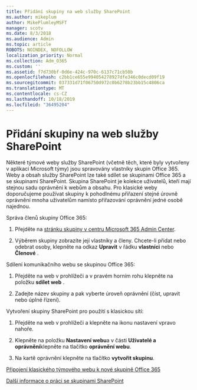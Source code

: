```yaml
---
title: Přidání skupiny na web služby SharePoint
ms.author: mikeplum
author: MikePlumleyMSFT
manager: scotv
ms.date: 8/3/2018
ms.audience: Admin
ms.topic: article
ROBOTS: NOINDEX, NOFOLLOW
localization_priority: Normal
ms.collection: Adm_O365
ms.custom: ''
ms.assetid: f7d730bf-0d6e-424c-970c-6137c71cb50b
ms.openlocfilehash: c2bb1ce655e994054278927dfe346c0decd09f19
ms.sourcegitcommit: 037331d71f06750d972c0b6278b23bb15c4806ca
ms.translationtype: MT
ms.contentlocale: cs-CZ
ms.lasthandoff: 10/18/2019
ms.locfileid: "36495204"
---
```

# <a name="add-a-group-to-a-sharepoint-site"></a>Přidání skupiny na web služby SharePoint

Některé týmové weby služby SharePoint (včetně těch, které byly vytvořeny v aplikaci Microsoft týmy) jsou spravovány vlastníky skupin Office 365. Weby a obsah služby SharePoint lze také sdílet se skupinami Office 365 a se skupinami SharePoint. Skupina SharePoint je kolekce uživatelů, kteří mají stejnou sadu oprávnění k webům a obsahu. Pro klasické weby doporučujeme používat skupiny k pohodlnému přiřazení stejné úrovně oprávnění mnoha uživatelům namísto přiřazování oprávnění jedné osobě najednou.
  
Správa členů skupiny Office 365:
  
1. Přejděte na [stránku skupiny v centru Microsoft 365 Admin Center](https://portal.office.com/adminportal/home#/groups).
    
2. Výběrem skupiny zobrazíte její vlastníky a členy. Chcete-li přidat nebo odebrat osoby, klepněte na odkaz **Upravit** v řádku **vlastníci** nebo **Členové** . 
    
Sdílení komunikačního webu se skupinou Office 365:
  
1. Přejděte na web v prohlížeči a v pravém horním rohu klepněte na položku **sdílet web** . 
    
2. Zadejte název skupiny a pak vyberte úroveň oprávnění (číst, upravit nebo úplné řízení).
    
Vytvoření skupiny SharePoint pro použití s klasickou sítí:
  
1. Přejděte na web v prohlížeči a klepněte na ikonu nastavení vpravo nahoře.
    
2. Klepněte na položku **Nastavení webu**a v části **Uživatelé a oprávnění**klepněte na tlačítko **oprávnění webu**.
    
3. Na kartě oprávnění klepněte na tlačítko **vytvořit skupinu**.
    
[Připojení klasického týmového webu k nové skupině Office 365](https://go.microsoft.com/fwlink/?linkid=2008654)
  
[Další informace o práci se skupinami SharePoint](https://go.microsoft.com/fwlink/?linkid=874658)
  

